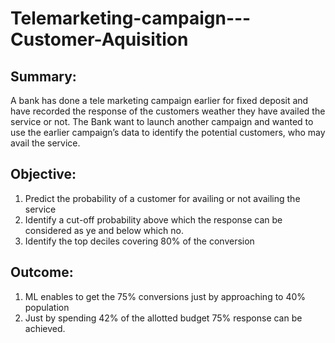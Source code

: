 # Telemarketing-campaign---Customer-Aquisition
## Summary: 
A bank has done a tele marketing campaign earlier for fixed deposit and have recorded the response of the customers weather they have availed the service or not. The Bank want to launch another campaign and wanted to use the earlier campaign’s data to identify the potential customers, who may avail the service.
## Objective:  
1.  Predict the probability of a customer for availing or not availing the service
2.  Identify a cut-off probability above which the response can be considered as ye and below which no.
3. Identify the top deciles covering 80% of the conversion
## Outcome: 
1.  ML enables to get the 75% conversions just by approaching to 40% population
2. Just by spending 42% of the allotted budget 75% response can be achieved.
